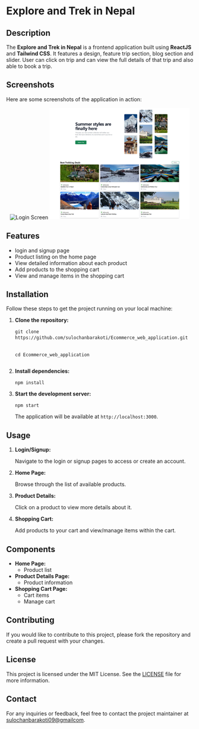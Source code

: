  <h1>Explore and Trek in Nepal</h1>

<h2>Description</h2>
<p>
        The <strong>Explore and Trek in Nepal</strong> is a frontend application built using <strong>ReactJS</strong> and <strong>Tailwind CSS</strong>.
        It features a design, feature trip section, blog section and slider. User can click on trip and can view the full details of that trip and also able to book a trip.
    </p>

<h2>Screenshots</h2>
<p>Here are some screenshots of the application in action:</p>
<p align="center">
        <img src="./src/assets/trek1.png" alt="Login Screen" style="max-width:100%; height:300px;">
        <img src="./src/assets/trek2.png" alt="Home Page" style="max-width:100%; height:300px;">
    </p>

<h2>Features</h2>
<ul>
        <li>login and signup page</li>
        <li>Product listing on the home page</li>
        <li>View detailed information about each product</li>
        <li>Add products to the shopping cart</li>
        <li>View and manage items in the shopping cart</li>
    </ul>

<h2>Installation</h2>
<p>Follow these steps to get the project running on your local machine:</p>
<ol>
        <li>
            <strong>Clone the repository:</strong>
            <pre><code>git clone https://github.com/sulochanbarakoti/Ecommerce_web_application.git

cd Ecommerce_web_application
</code></pre>

</li>
<li>
<strong>Install dependencies:</strong>
<pre><code>npm install
</code></pre>
</li>
<li>
<strong>Start the development server:</strong>
<pre><code>npm start
</code></pre>
<p>The application will be available at <code>http://localhost:3000</code>.</p>
</li>
</ol>

<h2>Usage</h2>
<ol>
        <li>
            <strong>Login/Signup:</strong>
            <p>Navigate to the login or signup pages to access or create an account.</p>
        </li>
        <li>
            <strong>Home Page:</strong>
            <p>Browse through the list of available products.</p>
        </li>
        <li>
            <strong>Product Details:</strong>
            <p>Click on a product to view more details about it.</p>
        </li>
        <li>
            <strong>Shopping Cart:</strong>
            <p>Add products to your cart and view/manage items within the cart.</p>
        </li>
    </ol>

<h2>Components</h2>
<ul>
        <li><strong>Home Page:</strong>
            <ul>
                <li>Product list</li>
            </ul>
        </li>
        <li><strong>Product Details Page:</strong>
            <ul>
                <li>Product information</li>
            </ul>
        </li>
        <li><strong>Shopping Cart Page:</strong>
            <ul>
                <li>Cart items</li>
                <li>Manage cart</li>
            </ul>
        </li>
    </ul>

<h2>Contributing</h2>
<p>If you would like to contribute to this project, please fork the repository and create a pull request with your changes.</p>

<h2>License</h2>
<p>This project is licensed under the MIT License. See the <a href="LICENSE">LICENSE</a> file for more information.</p>

<h2>Contact</h2>
<p>For any inquiries or feedback, feel free to contact the project maintainer at <a href="sulochanbarakoti09@gmailcom">sulochanbarakoti09@gmailcom</a>.</p>

</body>
